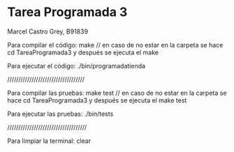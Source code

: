 # Tarea Programada 3
Marcel Castro Grey, B91839

Para compilar el código:
make  // en caso de no estar en la carpeta se hace cd TareaProgramada3 y después se ejecuta  el make

Para ejecutar el código:
./bin/programadatienda

///////////////////////////////////

Para compilar las pruebas:
make test  // en caso de no estar en la carpeta se hace cd TareaProgramada3 y después se ejecuta  el make test

Para ejecutar las pruebas:
./bin/tests

////////////////////////////////////

Para limpiar la terminal:
clear
